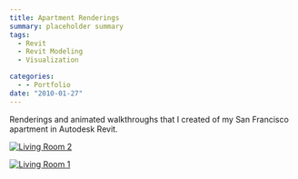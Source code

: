```yaml
---
title: Apartment Renderings
summary: placeholder summary
tags:
  - Revit
  - Revit Modeling
  - Visualization

categories:
  - - Portfolio
date: "2010-01-27"
---
```


Renderings and animated walkthroughs that I created of my San Francisco apartment in Autodesk Revit.

[![](http://www.ericanastas.com/wp-content/uploads/2010/01/Living-Room-2-636x424.jpg "Living Room 2")](Living-Room-2.jpg)

[![](http://www.ericanastas.com/wp-content/uploads/2010/01/Living-Room-1-636x424.jpg "Living Room 1")](Living-Room-1.jpg)

